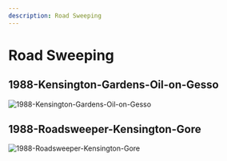 ```yaml
---
description: Road Sweeping
---
```


# Road Sweeping

## 1988-Kensington-Gardens-Oil-on-Gesso

![1988-Kensington-Gardens-Oil-on-Gesso](https://user-images.githubusercontent.com/25156451/125212036-88a49980-e2a2-11eb-92e8-e458a5f68fca.jpg)

## 1988-Roadsweeper-Kensington-Gore

![1988-Roadsweeper-Kensington-Gore](https://user-images.githubusercontent.com/25156451/125212097-fa7ce300-e2a2-11eb-8c10-81efa809d9b2.jpg)

